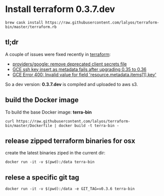 # Install terraform 0.3.7.dev

```
brew cask install https://raw.githubusercontent.com/lalyos/terraform-bin/master/terraform.rb
```

## tl;dr

A couple of issues were fixed recently in [terraform](terraform.io):

- [providers/google: remove deprecated client secrets file](https://github.com/hashicorp/terraform/pull/884)
- [GCE ssh key insert as metadata fails after upgrading 0.35 to 0.36](https://github.com/hashicorp/terraform/issues/835)
- [GCE Error 400: Invalid value for field 'resource.metadata.items[1].key'](https://github.com/hashicorp/terraform/issues/757)

So a dev version: **0.3.7.dev** is compiled and uploaded to aws s3.

## build the Docker image

To build the base Docker image: **terra-bin**
```
curl https://raw.githubusercontent.com/lalyos/terraform-bin/master/Dockerfile | docker build -t terra-bin -
```

## release zipped terraform binaries for osx

create the latest binaries ziped in the current dir:
```
docker run -it -v $(pwd):/data terra-bin
```

## relese a specific git tag

```
docker run -it -v $(pwd):/data -e GIT_TAG=v0.3.6 terra-bin
```
